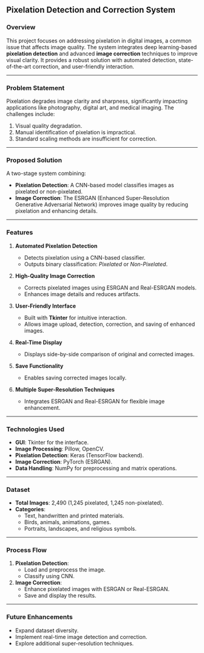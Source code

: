 ## Pixelation Detection and Correction System

### Overview
This project focuses on addressing pixelation in digital images, a common issue that affects image quality. The system integrates deep learning-based **pixelation detection** and advanced **image correction** techniques to improve visual clarity. It provides a robust solution with automated detection, state-of-the-art correction, and user-friendly interaction.

---

### Problem Statement
Pixelation degrades image clarity and sharpness, significantly impacting applications like photography, digital art, and medical imaging. The challenges include:
1. Visual quality degradation.
2. Manual identification of pixelation is impractical.
3. Standard scaling methods are insufficient for correction.

---

### Proposed Solution
A two-stage system combining:
- **Pixelation Detection**: A CNN-based model classifies images as pixelated or non-pixelated.
- **Image Correction**: The ESRGAN (Enhanced Super-Resolution Generative Adversarial Network) improves image quality by reducing pixelation and enhancing details.

---

### Features
1. **Automated Pixelation Detection**  
   - Detects pixelation using a CNN-based classifier.
   - Outputs binary classification: *Pixelated* or *Non-Pixelated*.  

2. **High-Quality Image Correction**  
   - Corrects pixelated images using ESRGAN and Real-ESRGAN models.
   - Enhances image details and reduces artifacts.  

3. **User-Friendly Interface**  
   - Built with **Tkinter** for intuitive interaction.
   - Allows image upload, detection, correction, and saving of enhanced images.  

4. **Real-Time Display**  
   - Displays side-by-side comparison of original and corrected images.  

5. **Save Functionality**  
   - Enables saving corrected images locally.  

6. **Multiple Super-Resolution Techniques**  
   - Integrates ESRGAN and Real-ESRGAN for flexible image enhancement.  

---

### Technologies Used
- **GUI**: Tkinter for the interface.  
- **Image Processing**: Pillow, OpenCV.  
- **Pixelation Detection**: Keras (TensorFlow backend).  
- **Image Correction**: PyTorch (ESRGAN).  
- **Data Handling**: NumPy for preprocessing and matrix operations.  

---

### Dataset
- **Total Images**: 2,490 (1,245 pixelated, 1,245 non-pixelated).  
- **Categories**:  
  - Text, handwritten and printed materials.  
  - Birds, animals, animations, games.  
  - Portraits, landscapes, and religious symbols.  

---

### Process Flow
1. **Pixelation Detection**:  
   - Load and preprocess the image.  
   - Classify using CNN.  
2. **Image Correction**:  
   - Enhance pixelated images with ESRGAN or Real-ESRGAN.  
   - Save and display the results.  

---

### Future Enhancements
- Expand dataset diversity.
- Implement real-time image detection and correction.
- Explore additional super-resolution techniques.

